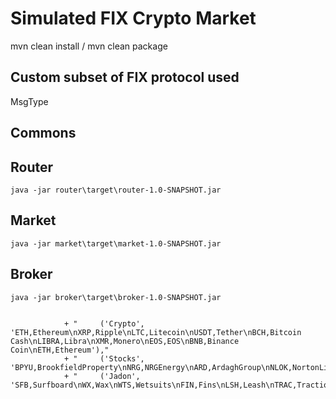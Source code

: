 # Simulated FIX Crypto Market

mvn clean install / mvn clean package

## Custom subset of FIX protocol used

MsgType

## Commons 

## Router
    java -jar router\target\router-1.0-SNAPSHOT.jar
## Market
    java -jar market\target\market-1.0-SNAPSHOT.jar
## Broker
    java -jar broker\target\broker-1.0-SNAPSHOT.jar


                + "     ('Crypto', 'ETH,Ethereum\nXRP,Ripple\nLTC,Litecoin\nUSDT,Tether\nBCH,Bitcoin Cash\nLIBRA,Libra\nXMR,Monero\nEOS,EOS\nBNB,Binance Coin\nETH,Ethereum'),"
                + "     ('Stocks', 'BPYU,BrookfieldProperty\nNRG,NRGEnergy\nARD,ArdaghGroup\nNLOK,NortonLifeLock\nEAF,GrafTechInternational\nBDN,BrandywineRealtyTrust\nROK,RockwellAutomation\nZM,ZoomVideoCommunications\nCRM,Salesforce.com\nAGCO,AGCOCorp'),"
                + "     ('Jadon', 'SFB,Surfboard\nWX,Wax\nWTS,Wetsuits\nFIN,Fins\nLSH,Leash\nTRAC,Traction\nVNSO,VansOriginals\nRIP,Ripcurl\nCAP,Cap\nBTS,Booties');";